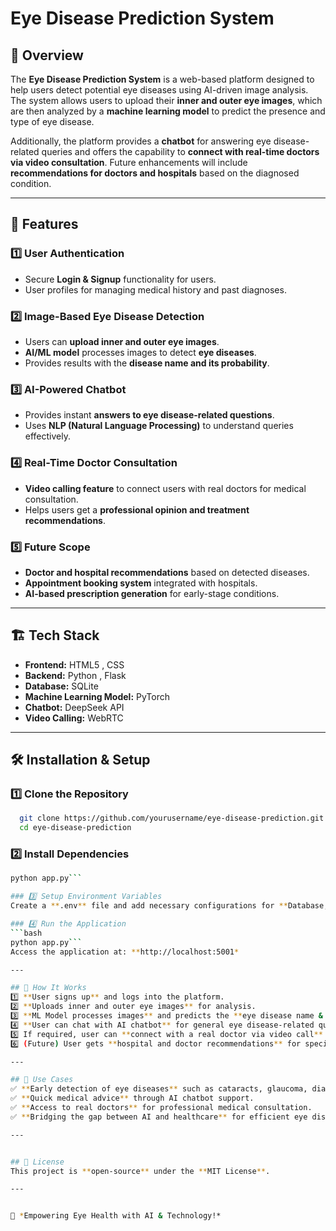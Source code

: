# Eye Disease Prediction System

## 📌 Overview
The **Eye Disease Prediction System** is a web-based platform designed to help users detect potential eye diseases using AI-driven image analysis. The system allows users to upload their **inner and outer eye images**, which are then analyzed by a **machine learning model** to predict the presence and type of eye disease.

Additionally, the platform provides a **chatbot** for answering eye disease-related queries and offers the capability to **connect with real-time doctors via video consultation**. Future enhancements will include **recommendations for doctors and hospitals** based on the diagnosed condition.

---

## 🚀 Features
### 1️⃣ User Authentication
- Secure **Login & Signup** functionality for users.
- User profiles for managing medical history and past diagnoses.

### 2️⃣ Image-Based Eye Disease Detection
- Users can **upload inner and outer eye images**.
- **AI/ML model** processes images to detect **eye diseases**.
- Provides results with the **disease name and its probability**.

### 3️⃣ AI-Powered Chatbot
- Provides instant **answers to eye disease-related questions**.
- Uses **NLP (Natural Language Processing)** to understand queries effectively.

### 4️⃣ Real-Time Doctor Consultation
- **Video calling feature** to connect users with real doctors for medical consultation.
- Helps users get a **professional opinion and treatment recommendations**.

### 5️⃣ Future Scope
- **Doctor and hospital recommendations** based on detected diseases.
- **Appointment booking system** integrated with hospitals.
- **AI-based prescription generation** for early-stage conditions.

---

## 🏗️ Tech Stack
- **Frontend:** HTML5 , CSS
- **Backend:** Python , Flask
- **Database:** SQLite
- **Machine Learning Model:** PyTorch
- **Chatbot:**  DeepSeek API 
- **Video Calling:** WebRTC 

---

## 🛠️ Installation & Setup
### 1️⃣ Clone the Repository
```bash
  git clone https://github.com/yourusername/eye-disease-prediction.git
  cd eye-disease-prediction
```

### 2️⃣ Install Dependencies
```bash
python app.py```

### 3️⃣ Setup Environment Variables
Create a **.env** file and add necessary configurations for **Database, API keys, and Authentication settings**.

### 4️⃣ Run the Application
```bash
python app.py```
Access the application at: **http://localhost:5001*

---

## 🎯 How It Works
1️⃣ **User signs up** and logs into the platform.
2️⃣ **Uploads inner and outer eye images** for analysis.
3️⃣ **ML Model processes images** and predicts the **eye disease name & probability**.
4️⃣ **User can chat with AI chatbot** for general eye disease-related questions.
5️⃣ If required, user can **connect with a real doctor via video call** for further consultation.
6️⃣ (Future) User gets **hospital and doctor recommendations** for specialized treatment.

---

## 🏥 Use Cases
✅ **Early detection of eye diseases** such as cataracts, glaucoma, diabetic retinopathy, etc.
✅ **Quick medical advice** through AI chatbot support.
✅ **Access to real doctors** for professional medical consultation.
✅ **Bridging the gap between AI and healthcare** for efficient eye disease management.

---


## 📝 License
This project is **open-source** under the **MIT License**.

---


🚀 *Empowering Eye Health with AI & Technology!*


